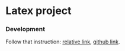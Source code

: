 # Latex project

### Development

Follow that instruction: [relative link](Headings/README.md#template-project), [github link](https://github.com/Gosstik/LatexHeadings/blob/master/README.md#template-project).
